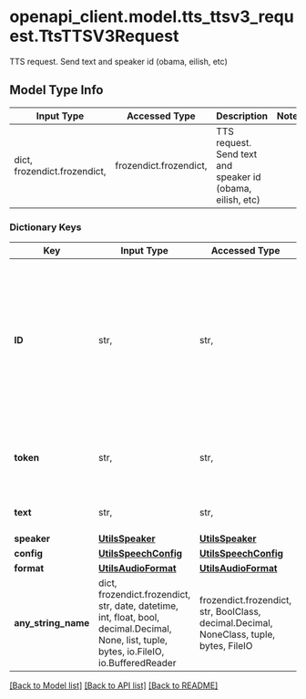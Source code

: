 # openapi_client.model.tts_ttsv3_request.TtsTTSV3Request

TTS request. Send text and speaker id (obama, eilish, etc)

## Model Type Info
Input Type | Accessed Type | Description | Notes
------------ | ------------- | ------------- | -------------
dict, frozendict.frozendict,  | frozendict.frozendict,  | TTS request. Send text and speaker id (obama, eilish, etc) | 

### Dictionary Keys
Key | Input Type | Accessed Type | Description | Notes
------------ | ------------- | ------------- | ------------- | -------------
**ID** | str,  | str,  | The identifier of the message. Used for tracking. Random UUID4 if not specified. Don&#x27;t use if you don&#x27;t need it specifically | [optional] 
**token** | str,  | str,  | The token for query. make sure you have correct permissions | [optional] 
**text** | str,  | str,  | Your text to translate to speech. | [optional] 
**speaker** | [**UtilsSpeaker**](UtilsSpeaker.md) | [**UtilsSpeaker**](UtilsSpeaker.md) |  | [optional] 
**config** | [**UtilsSpeechConfig**](UtilsSpeechConfig.md) | [**UtilsSpeechConfig**](UtilsSpeechConfig.md) |  | [optional] 
**format** | [**UtilsAudioFormat**](UtilsAudioFormat.md) | [**UtilsAudioFormat**](UtilsAudioFormat.md) |  | [optional] 
**any_string_name** | dict, frozendict.frozendict, str, date, datetime, int, float, bool, decimal.Decimal, None, list, tuple, bytes, io.FileIO, io.BufferedReader | frozendict.frozendict, str, BoolClass, decimal.Decimal, NoneClass, tuple, bytes, FileIO | any string name can be used but the value must be the correct type | [optional]

[[Back to Model list]](../../README.md#documentation-for-models) [[Back to API list]](../../README.md#documentation-for-api-endpoints) [[Back to README]](../../README.md)

